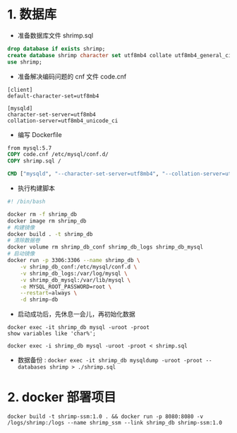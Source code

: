 


# 1. 数据库

- 准备数据库文件 shrimp.sql




```sql
drop database if exists shrimp;
create database shrimp character set utf8mb4 collate utf8mb4_general_ci;
use shrimp;
```
- 准备解决编码问题的 cnf 文件 code.cnf
```
[client]
default-character-set=utf8mb4

[mysqld]
character-set-server=utf8mb4
collation-server=utf8mb4_unicode_ci
```
- 编写 Dockerfile
```Dockerfile
from mysql:5.7
COPY code.cnf /etc/mysql/conf.d/
COPY shrimp.sql /

CMD ["mysqld", "--character-set-server=utf8mb4", "--collation-server=utf8mb4_unicode_ci"]
```
- 执行构建脚本
```sh
#! /bin/bash

docker rm -f shrimp_db
docker image rm shrimp_db
# 构建镜像
docker build . -t shrimp_db
# 清除数据卷
docker volume rm shrimp_db_conf shrimp_db_logs shrimp_db_mysql
# 启动镜像
docker run -p 3306:3306 --name shrimp_db \
    -v shrimp_db_conf:/etc/mysql/conf.d \
    -v shrimp_db_logs:/var/log/mysql \
    -v shrimp_db_mysql:/var/lib/mysql \
    -e MYSQL_ROOT_PASSWORD=root \
    --restart=always \
    -d shrimp-db
```
- 启动成功后，先休息一会儿，再初始化数据
```
docker exec -it shrimp_db mysql -uroot -proot
show variables like 'char%';

docker exec -i shrimp_db mysql -uroot -proot < shrimp.sql
```

- 数据备份 : `docker exec -it shrimp_db mysqldump -uroot -proot --databases shrimp > ./shrimp.sql`


# 2. docker 部署项目

```
docker build -t shrimp-ssm:1.0 . && docker run -p 8080:8080 -v /logs/shrimp:/logs --name shrimp_ssm --link shrimp_db shrimp-ssm:1.0 
```